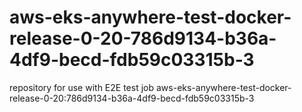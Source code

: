 # aws-eks-anywhere-test-docker-release-0-20-786d9134-b36a-4df9-becd-fdb59c03315b-3
repository for use with E2E test job aws-eks-anywhere-test-docker-release-0-20:786d9134-b36a-4df9-becd-fdb59c03315b-3
